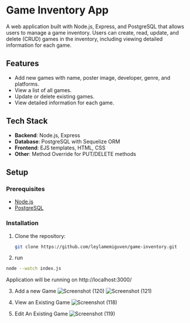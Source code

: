 # Game Inventory App

A web application built with Node.js, Express, and PostgreSQL that allows users to manage a game inventory. Users can create, read, update, and delete (CRUD) games in the inventory, including viewing detailed information for each game.

## Features

- Add new games with name, poster image, developer, genre, and platforms.
- View a list of all games.
- Update or delete existing games.
- View detailed information for each game.

## Tech Stack

- **Backend**: Node.js, Express
- **Database**: PostgreSQL with Sequelize ORM
- **Frontend**: EJS templates, HTML, CSS
- **Other**: Method Override for PUT/DELETE methods

## Setup

### Prerequisites

- [Node.js](https://nodejs.org/)
- [PostgreSQL](https://www.postgresql.org/)

### Installation

1. Clone the repository:

   ```bash
   git clone https://github.com/leylamemiguven/game-inventory.git
2.  run

 ```bash
node --watch index.js
```
Application will be running on http://localhost:3000/ 
   

3. Add a new Game
![Screenshot (120)](https://github.com/user-attachments/assets/ec69a0d1-e91f-42f0-b852-29f8239869aa)
![Screenshot (121)](https://github.com/user-attachments/assets/c550ef67-df97-4501-9a47-646e86c9aca2)
   
   
4. View an Existing Game
![Screenshot (118)](https://github.com/user-attachments/assets/af5fcfee-14d0-4a7a-bfc3-7a86935e7f2b)

5. Edit An Existing Game
![Screenshot (119)](https://github.com/user-attachments/assets/2d86e6b9-4e50-4fd0-b27a-41a47d87726b)







